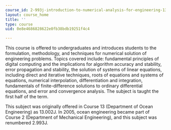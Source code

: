 ```yaml
---
course_id: 2-993j-introduction-to-numerical-analysis-for-engineering-13-002j-spring-2005
layout: course_home
title: ''
type: course
uid: 0e8e4686828622e0fb38bdb19251f4c4

---
```

This course is offered to undergraduates and introduces students to the formulation, methodology, and techniques for numerical solution of engineering problems. Topics covered include: fundamental principles of digital computing and the implications for algorithm accuracy and stability, error propagation and stability, the solution of systems of linear equations, including direct and iterative techniques, roots of equations and systems of equations, numerical interpolation, differentiation and integration, fundamentals of finite-difference solutions to ordinary differential equations, and error and convergence analysis. The subject is taught the first half of the term.

This subject was originally offered in Course 13 (Department of Ocean Engineering) as 13.002J. In 2005, ocean engineering became part of Course 2 (Department of Mechanical Engineering), and this subject was renumbered 2.993J.
